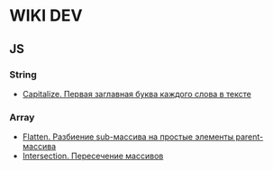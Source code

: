 # WIKI DEV

## JS

### String

* [Capitalize. Первая заглавная буква каждого слова в тексте](https://github.com/letova/wiki-dev/blob/master/js/string/string_capitalize.md)

### Array

* [Flatten. Разбиение sub-массива на простые элементы parent-массива](https://github.com/letova/wiki-dev/blob/master/js/array/array_flatten.md)
* [Intersection. Пересечение массивов](https://github.com/letova/wiki-dev/blob/master/js/array/array_intersection.md)